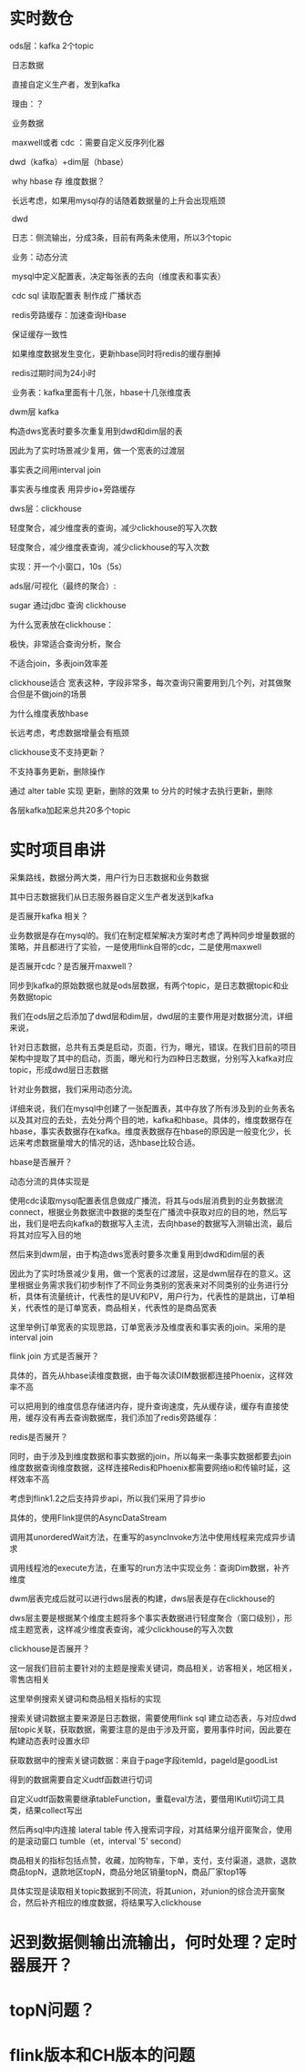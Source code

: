 # 实时数仓

ods层：kafka 2个topic

​	日志数据

​		直接自定义生产者，发到kafka

​			理由：？

​	业务数据

​		maxwell或者 cdc ：需要自定义反序列化器

dwd（kafka）+dim层（hbase）

​	why hbase 存 维度数据？

​		长远考虑，如果用mysql存的话随着数据量的上升会出现瓶颈

​	dwd

​		日志：侧流输出，分成3条，目前有两条未使用，所以3个topic

​		业务：动态分流

​			mysql中定义配置表，决定每张表的去向（维度表和事实表）	

​			cdc sql 读取配置表  制作成 广播状态

​	redis旁路缓存：加速查询Hbase

​		保证缓存一致性

​			如果维度数据发生变化，更新hbase同时将redis的缓存删掉

​			redis过期时间为24小时

​	业务表：kafka里面有十几张，hbase十几张维度表

dwm层 kafka

构造dws宽表时要多次重复用到dwd和dim层的表

因此为了实时场景减少复用，做一个宽表的过渡层

事实表之间用interval join

事实表与维度表 用异步io+旁路缓存



dws层：clickhouse

轻度聚合，减少维度表的查询，减少clickhouse的写入次数

轻度聚合，减少维度表查询，减少clickhouse的写入次数

实现：开一个小窗口，10s（5s）



ads层/可视化（最终的聚合）:

sugar 通过jdbc 查询 clickhouse



为什么宽表放在clickhouse：

极快，非常适合查询分析，聚合

不适合join，多表join效率差

clickhouse适合 宽表这种，字段非常多，每次查询只需要用到几个列，对其做聚合但是不做join的场景



为什么维度表放hbase

长远考虑，考虑数据增量会有瓶颈



clickhouse支不支持更新？

不支持事务更新，删除操作

通过 alter table 实现 更新，删除的效果  to  分片的时候才去执行更新，删除





各层kafka加起来总共20多个topic





# 实时项目串讲

采集路线，数据分两大类，用户行为日志数据和业务数据

其中日志数据我们从日志服务器自定义生产者发送到kafka

是否展开kafka 相关？

业务数据是存在mysql的。我们在制定框架解决方案时考虑了两种同步增量数据的策略，并且都进行了实验，一是使用flink自带的cdc，二是使用maxwell

是否展开cdc？是否展开maxwell？



同步到kafka的原始数据也就是ods层数据，有两个topic，是日志数据topic和业务数据topic

我们在ods层之后添加了dwd层和dim层，dwd层的主要作用是对数据分流，详细来说，

针对日志数据，总共有五类是启动，页面，行为，曝光，错误。在我们目前的项目架构中提取了其中的启动，页面，曝光和行为四种日志数据，分别写入kafka对应topic，形成dwd层日志数据

针对业务数据，我们采用动态分流。

详细来说，我们在mysql中创建了一张配置表，其中存放了所有涉及到的业务表名以及其对应的去处，去处分两个目的地，kafka和hbase。具体的，维度数据存在hbase，事实表数据存在kafka。维度表数据存在hbase的原因是一般变化少，长远来考虑数据量增大的情况的话，选hbase比较合适。

hbase是否展开？

动态分流的具体实现是

使用cdc读取mysql配置表信息做成广播流，将其与ods层消费到的业务数据流connect，根据业务数据流中数据的类型在广播流中获取对应的目的地，然后写出，我们是吧去向kafka的数据写入主流，去向hbase的数据写入测输出流，最后将其对应写入目的地



然后来到dwm层，由于构造dws宽表时要多次重复用到dwd和dim层的表

因此为了实时场景减少复用，做一个宽表的过渡层，这是dwm层存在的意义。这里根据业务需求我们初步制作了不同业务类别的宽表来对不同类别的业务进行分析，具体有流量统计，代表性的是UV和PV，用户行为，代表性的是跳出，订单相关，代表性的是订单宽表，商品相关，代表性的是商品宽表

这里举例订单宽表的实现思路，订单宽表涉及维度表和事实表的join。采用的是interval join

flink join 方式是否展开？

具体的，首先从hbase读维度数据，由于每次读DIM数据都连接Phoenix，这样效率不高

可以把用到的维度信息存储进内存，提升查询速度，先从缓存读，缓存有直接使用，缓存没有再去查询数据库，我们添加了redis旁路缓存：

redis是否展开？

同时，由于涉及到维度数据和事实数据的join，所以每来一条事实数据都要去join维度数据查询维度数据，这样连接Redis和Phoenix都需要网络io和传输时延，这样效率不高



考虑到flink1.2之后支持异步api，所以我们采用了异步io

具体的，使用Flink提供的AsyncDataStream

​	调用其unorderedWait方法，在重写的asyncInvoke方法中使用线程来完成异步请求

​	调用线程池的execute方法，在重写的run方法中实现业务：查询Dim数据，补齐维度



dwm层表完成后就可以进行dws层表的构建，dws层表是存在clickhouse的

dws层主要是根据某个维度主题将多个事实表数据进行轻度聚合（窗口级别），形成主题宽表，这样减少维度表查询，减少clickhouse的写入次数

clickhouse是否展开？

这一层我们目前主要针对的主题是搜索关键词，商品相关，访客相关，地区相关，零售店相关



这里举例搜索关键词和商品相关指标的实现

搜索关键词数据主要来源是日志数据，需要使用flink sql 建立动态表，与对应dwd层topic关联，获取数据，需要注意的是由于涉及开窗，要用事件时间，因此要在构建动态表时设置水印



获取数据中的搜索关键词数据：来自于page字段itemId，pageId是goodList

得到的数据需要自定义udtf函数进行切词

自定义udtf函数需要继承tableFunction，重载eval方法，要借用IKutil切词工具类，结果collect写出

然后再sql中内连接 lateral table 传入搜索词字段，对其结果分组开窗聚合，使用的是滚动窗口 tumble（et，interval  '5' second）



商品相关的指标包括点赞，收藏，加购物车，下单，支付，支付渠道，退款，退款商品topN，退款地区topN，商品分地区销量topN，商品厂家top1等

具体实现是读取相关topic数据到不同流，将其union，对union的综合流开窗聚合，然后补齐相应的维度数据，将结果写入clickhouse



# 迟到数据侧输出流输出，何时处理？定时器展开？

# topN问题？

# flink版本和CH版本的问题